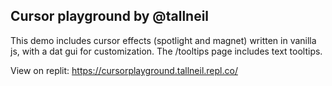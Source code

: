 ## Cursor playground by @tallneil

This demo includes cursor effects (spotlight and magnet) written in vanilla js, with a dat gui for customization. The /tooltips page includes text tooltips.

View on replit: https://cursorplayground.tallneil.repl.co/